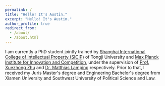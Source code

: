 ```yaml
---
permalink: /
title: "Hello! It's Austin."
excerpt: "Hello! It's Austin."
author_profile: true
redirect_from: 
  - /about/
  - /about.html
---
```


I am currently a PhD student jointly trained by [Shanghai International College of Intellectual Property (SICIP)](https://sicip.tongji.edu.cn/main.htm) of Tongji University and [Max Planck Institute for Innovation and Competition](https://www.ip.mpg.de/en/), under the supervision of [Prof. Xuezhong Zhu](https://sicip.tongji.edu.cn/13/e2/c13550a136162/page.htm) and [Dr. Matthias Lamping](https://www.ip.mpg.de/en/persons/lamping-matthias.html) respectively. Prior to that, I received my Juris Master's degree and Engineering Bachelor's degree from Xiamen University and Southwest University of Political Science and Law.
